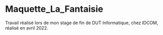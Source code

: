 # Maquette_La_Fantaisie
Travail réalisé lors de mon stage de fin de DUT Informatique, chez IDCOM, réalisé en avril 2022.
